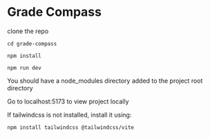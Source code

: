 # Grade Compass

clone the repo

```
cd grade-compass

npm install

npm run dev
```

You should have a node_modules directory added to the project root directory

Go to localhost:5173 to view project locally

If tailwindcss is not installed, install it using:

```
npm install tailwindcss @tailwindcss/vite
```
